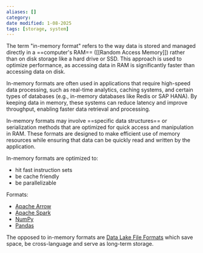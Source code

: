 ```yaml
---
aliases: []
category: 
date modified: 1-08-2025
tags: [storage, system]
---
```

The term "in-memory format" refers to the way data is stored and managed directly in a ==computer's RAM== ([[Random Access Memory]]) rather than on disk storage like a hard drive or SSD. This approach is used to optimize performance, as accessing data in RAM is significantly faster than accessing data on disk.

In-memory formats are often used in applications that require high-speed data processing, such as real-time analytics, caching systems, and certain types of databases (e.g., in-memory databases like Redis or SAP HANA). By keeping data in memory, these systems can reduce latency and improve throughput, enabling faster data retrieval and processing.

In-memory formats may involve ==specific data structures== or serialization methods that are optimized for quick access and manipulation in RAM. These formats are designed to make efficient use of memory resources while ensuring that data can be quickly read and written by the application.

In-memory formats are optimized to:
- hit fast instruction sets 
- be cache friendly 
- be parallelizable

Formats:
- [Apache Arrow](term/apache%20arrow.md) 
- [Apache Spark](Apache%20Spark.md)
- [NumPy](term/numpy.md)
- [Pandas](term/pandas.md)

The opposed to in-memory formats are [Data Lake File Formats](Data%20Lake%20File%20Formats) which save space, be cross-language and serve as long-term storage. 


